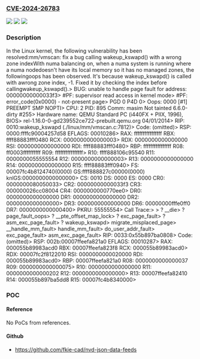 ### [CVE-2024-26783](https://cve.mitre.org/cgi-bin/cvename.cgi?name=CVE-2024-26783)
![](https://img.shields.io/static/v1?label=Product&message=Linux&color=blue)
![](https://img.shields.io/static/v1?label=Version&message=c574bbe917036c8968b984c82c7b13194fe5ce98%3C%20e5ec1c24e71dbf144677a975d6ba91043c2193db%20&color=brighgreen)
![](https://img.shields.io/static/v1?label=Vulnerability&message=n%2Fa&color=brighgreen)

### Description

In the Linux kernel, the following vulnerability has been resolved:mm/vmscan: fix a bug calling wakeup_kswapd() with a wrong zone indexWith numa balancing on, when a numa system is running where a numa nodedoesn't have its local memory so it has no managed zones, the followingoops has been observed.  It's because wakeup_kswapd() is called with awrong zone index, -1.  Fixed it by checking the index before callingwakeup_kswapd().> BUG: unable to handle page fault for address: 00000000000033f3> #PF: supervisor read access in kernel mode> #PF: error_code(0x0000) - not-present page> PGD 0 P4D 0> Oops: 0000 [#1] PREEMPT SMP NOPTI> CPU: 2 PID: 895 Comm: masim Not tainted 6.6.0-dirty #255> Hardware name: QEMU Standard PC (i440FX + PIIX, 1996), BIOS>    rel-1.16.0-0-gd239552ce722-prebuilt.qemu.org 04/01/2014> RIP: 0010:wakeup_kswapd (./linux/mm/vmscan.c:7812)> Code: (omitted)> RSP: 0000:ffffc90004257d58 EFLAGS: 00010286> RAX: ffffffffffffffff RBX: ffff88883fff0480 RCX: 0000000000000003> RDX: 0000000000000000 RSI: 0000000000000000 RDI: ffff88883fff0480> RBP: ffffffffffffffff R08: ff0003ffffffffff R09: ffffffffffffffff> R10: ffff888106c95540 R11: 0000000055555554 R12: 0000000000000003> R13: 0000000000000000 R14: 0000000000000000 R15: ffff88883fff0940> FS:  00007fc4b8124740(0000) GS:ffff888827c00000(0000) knlGS:0000000000000000> CS:  0010 DS: 0000 ES: 0000 CR0: 0000000080050033> CR2: 00000000000033f3 CR3: 000000026cc08004 CR4: 0000000000770ee0> DR0: 0000000000000000 DR1: 0000000000000000 DR2: 0000000000000000> DR3: 0000000000000000 DR6: 00000000fffe0ff0 DR7: 0000000000000400> PKRU: 55555554> Call Trace:>  <TASK>> ? __die> ? page_fault_oops> ? __pte_offset_map_lock> ? exc_page_fault> ? asm_exc_page_fault> ? wakeup_kswapd> migrate_misplaced_page> __handle_mm_fault> handle_mm_fault> do_user_addr_fault> exc_page_fault> asm_exc_page_fault> RIP: 0033:0x55b897ba0808> Code: (omitted)> RSP: 002b:00007ffeefa821a0 EFLAGS: 00010287> RAX: 000055b89983acd0 RBX: 00007ffeefa823f8 RCX: 000055b89983acd0> RDX: 00007fc2f8122010 RSI: 0000000000020000 RDI: 000055b89983acd0> RBP: 00007ffeefa821a0 R08: 0000000000000037 R09: 0000000000000075> R10: 0000000000000000 R11: 0000000000000202 R12: 0000000000000000> R13: 00007ffeefa82410 R14: 000055b897ba5dd8 R15: 00007fc4b8340000>  </TASK>

### POC

#### Reference
No PoCs from references.

#### Github
- https://github.com/fkie-cad/nvd-json-data-feeds

